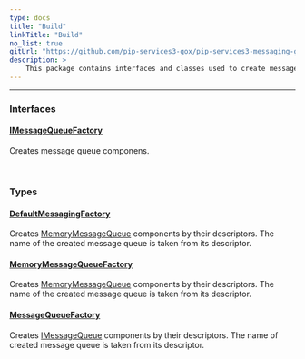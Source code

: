```yaml
---
type: docs
title: "Build"
linkTitle: "Build"
no_list: true
gitUrl: "https://github.com/pip-services3-gox/pip-services3-messaging-gox"
description: >
    This package contains interfaces and classes used to create message components.
---
```

---
<div class="module-body"> 

### Interfaces

#### [IMessageQueueFactory](imessage_queue_factory)
Creates message queue componens.

<br>

### Types

#### [DefaultMessagingFactory](default_messaging_factory)
Creates [MemoryMessageQueue](../queues/memory_message_queue)  components by their descriptors.
The name of the created message queue is taken from its descriptor.

#### [MemoryMessageQueueFactory](memory_message_queue_factory)
Creates [MemoryMessageQueue](../queues/memory_message_queue) components by their descriptors.
The name of the created message queue is taken from its descriptor. 

#### [MessageQueueFactory](message_queue_factory)
Creates [IMessageQueue](../queues/imessage_queue) components by their descriptors.
The name of created message queue is taken from its descriptor.

</div>

